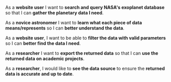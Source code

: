 As a **website user** I want to **search and query NASA's exoplanet database** so that I can **gather the planetary data I need**.

As a **novice astronomer** I want to **learn what each piece of data means/represents** so I can **better understand the data**.

As a **website user**, I want to be able to **filter the data with valid parameters** so I can **better find the data I need**.

As a **researcher** I want to **export the returned data** so that I can **use the returned data on academic projects**.

As a **researcher**, I would like to **see the data source** to ensure the **returned data is accurate and up to date**.